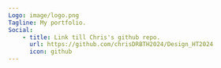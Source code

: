 ```yaml
---
Logo: image/logo.png
Tagline: My portfolio.
Social:
    - title: Link till Chris's github repo.
      url: https://github.com/chrisDRBTH2024/Design_HT2024
      icon: github
---
```

